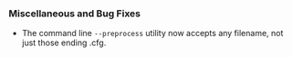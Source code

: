  ### Miscellaneous and Bug Fixes
   * The command line `--preprocess` utility now accepts any filename, not just those ending .cfg.
